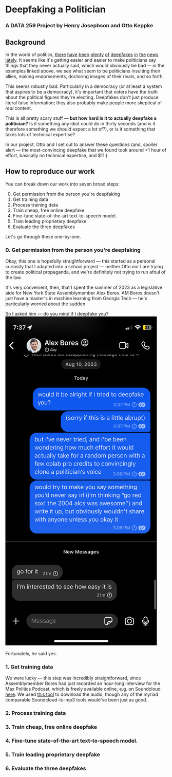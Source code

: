 # Deepfaking a Politician
### A DATA 259 Project by Henry Josephson and Otto Keppke

<!-- add an ai-generated image? could be cute-->

## Background
In the world of politics, [there](https://www.politico.com/newsletters/new-york-playbook/2024/01/23/faked-ai-audio-hits-harlem-politics-00137132) [have](https://www.nbcnews.com/politics/2024-election/fake-joe-biden-robocall-tells-new-hampshire-democrats-not-vote-tuesday-rcna134984) [been](https://www.msn.com/en-in/entertainment/other/ashutosh-rana-opens-up-on-his-deepfake-video-supporting-political-party-it-takes-years-to-build-an-image-just-a-day/ar-BB1mbRvC) [plenty](https://www.npr.org/2023/06/08/1181097435/desantis-campaign-shares-apparent-ai-generated-fake-images-of-trump-and-fauci) [of](https://www.wired.com/story/slovakias-election-deepfakes-show-ai-is-a-danger-to-democracy/) [deepfakes](https://www.cbsnews.com/chicago/news/vallas-campaign-deepfake-video/) [in](https://factcheck.afp.com/doc.afp.com.336Z8Q6) [the](https://www.youtube.com/results?search_query=us+presidents+play+minecraft) [news](https://www.thelocal.dk/20240513/explained-how-ai-deep-fakes-are-bringing-new-tensions-to-danish-politics) [lately](https://www.nytimes.com/2023/10/20/nyregion/ai-robocalls-eric-adams.html). It seems like it's getting easier and easier to make politicians say things that they never actually said, which would obviously be bad -- in the examples linked above, we see what seem to be politicians insulting their allies, making endorsements, doctoring images of their rivals, and so forth.

This seems robustly bad. Particularly in a democracy (or at least a system that aspires to be a democracy), it's important that voters have the truth about the political figures they're electing. Deepfakes don't just produce literal false information; they also probably make people more skeptical of *real* content.

This is all pretty scary stuff — **but how hard is it to actually deepfake a politician?** Is it something any idiot could do in thirty seconds (and is it therefore something we should expect a lot of?), or is it something that takes lots of technical expertise?

In our project, Otto and I set out to answer these questions (and, spoiler alert — the most-convincing deepfake that we found took around <1 hour of effort, basically no technical expertise, and $11.)

## How to reproduce our work
You can break down our work into seven broad steps:

0. Get permission from the person you're deepfaking
1. Get training data
2. Process training data
3. Train cheap, free online deepfake
4. Fine-tune state-of-the-art text-to-speech model.
5. Train leading proprietary deepfake
6. Evaluate the three deepfakes

Let's go through these one-by-one.

### 0. Get permission from the person you're deepfaking
Okay, this one is hopefully straightforward — this started as a personal curiosity that I adapted into a school project — neither Otto nor I are trying to create political propaganda, and we're definitely not trying to run afoul of the law.

It's very convenient, then, that I spent the summer of 2023 as a legislative aide for New York State Assemblymember Alex Bores. AM Bores doesn't just have a master's in machine learning from Georgia Tech — he's particularly worried about the sudden 

So I asked him — do you mind if I deepfake you?
![](assets/IMG_8972.PNG)

Fortunately, he said yes.

### 1. Get training data
We were lucky — this step was incredibly straightforward, since Assemblymember Bores had just recorded an hour-long interview for the Max Politics Podcast, which is freely available online, e.g. on Soundcloud [here](https://soundcloud.com/gotham-gazette-max-murphy/assemblymember-alex-bores-on-ai-opportunity-court-reform-housing-policy-more). We used [this tool](https://soundcloudmp3.org) to download the audio, though any of the myriad comparable Soundcloud-to-mp3 tools would've been just as good.

### 2. Process training data

### 3. Train cheap, free online deepfake

### 4. Fine-tune state-of-the-art text-to-speech model.

### 5. Train leading proprietary deepfake

### 6. Evaluate the three deepfakes